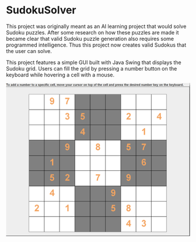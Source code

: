# SudokuSolver

This project was originally meant as an AI learning project that would solve Sudoku puzzles.
After some research on how these puzzles are made it became clear that valid Sudoku puzzle generation also requires some programmed intelligence.
Thus this project now creates valid Sudokus that the user can solve.

This project features a simple GUI built with Java Swing that displays the Sudoku grid. Users can fill the grid by pressing a number button on the keyboard while hovering a cell with a mouse.

![alt text](https://raw.githubusercontent.com/miikko/SudokuSolver/master/SudokuSolver/img/GUI-picture.PNG)
